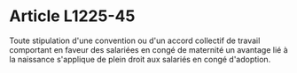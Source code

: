 # Article L1225-45

Toute stipulation d'une convention ou d'un accord collectif de travail comportant en faveur des salariées en congé de maternité un avantage lié à la naissance s'applique de plein droit aux salariés en congé d'adoption.